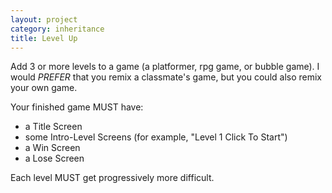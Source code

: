 ```yaml
---
layout: project
category: inheritance
title: Level Up
---
```


Add 3 or more levels to a game (a platformer, rpg game, or bubble game). I would *PREFER* that you remix a classmate's game, but you could also remix your own game.

Your finished game MUST have:
  - a Title Screen
  - some Intro-Level Screens (for example, "Level 1 Click To Start")
  - a Win Screen
  - a Lose Screen

Each level MUST get progressively more difficult.
